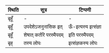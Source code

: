 | स्थिति | सूत्र | टिप्पणी |
| ----- | ------- | ------ |
| बृहूँ | - | - |
| बृहूँ | उपदेशेऽजनुनासिक इत् | ऊँ-इत्यस्य इत्संज्ञा |
| बृहूँ | शेषात् कर्तरि परस्मैपदम् | इति परस्मैपदम् |
| बृह् | तस्य लोपः | इत्संज्ञकस्य लोपः |
